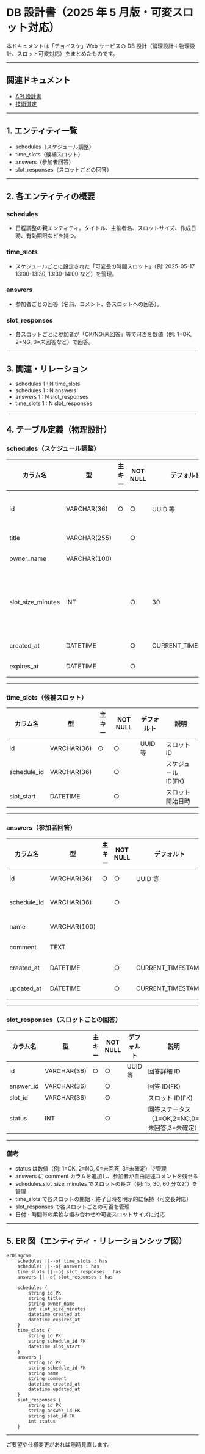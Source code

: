# DB 設計書（2025 年 5 月版・可変スロット対応）

本ドキュメントは「チョイスケ」Web サービスの DB 設計（論理設計＋物理設計、スロット可変対応）をまとめたものです。

---

## 関連ドキュメント

- [API 設計書](./api-design.md)
- [技術選定](./tech-stack.md)

---

## 1. エンティティ一覧

- schedules（スケジュール調整）
- time_slots（候補スロット）
- answers（参加者回答）
- slot_responses（スロットごとの回答）

---

## 2. 各エンティティの概要

### schedules

- 日程調整の親エンティティ。タイトル、主催者名、スロットサイズ、作成日時、有効期限などを持つ。

### time_slots

- スケジュールごとに設定された「可変長の時間スロット」（例: 2025-05-17 13:00-13:30, 13:30-14:00 など）を管理。

### answers

- 参加者ごとの回答（名前、コメント、各スロットへの回答）。

### slot_responses

- 各スロットごとに参加者が「OK/NG/未回答」等で可否を数値（例: 1=OK, 2=NG, 0=未回答など）で回答。

---

## 3. 関連・リレーション

- schedules 1 : N time_slots
- schedules 1 : N answers
- answers 1 : N slot_responses
- time_slots 1 : N slot_responses

---

## 4. テーブル定義（物理設計）

### schedules（スケジュール調整）

| カラム名          | 型           | 主キー | NOT NULL | デフォルト        | 説明                     |
| ----------------- | ------------ | ------ | -------- | ----------------- | ------------------------ |
| id                | VARCHAR(36)  | ○      | ○        | UUID 等           | スケジュール ID          |
| title             | VARCHAR(255) |        | ○        |                   | タイトル                 |
| owner_name        | VARCHAR(100) |        |          |                   | 主催者名                 |
| slot_size_minutes | INT          |        | ○        | 30                | スロットの長さ（分単位） |
| created_at        | DATETIME     |        | ○        | CURRENT_TIMESTAMP | 作成日時                 |
| expires_at        | DATETIME     |        | ○        |                   | 有効期限                 |

---

### time_slots（候補スロット）

| カラム名    | 型          | 主キー | NOT NULL | デフォルト | 説明                |
| ----------- | ----------- | ------ | -------- | ---------- | ------------------- |
| id          | VARCHAR(36) | ○      | ○        | UUID 等    | スロット ID         |
| schedule_id | VARCHAR(36) |        | ○        |            | スケジュール ID(FK) |
| slot_start  | DATETIME    |        | ○        |            | スロット開始日時    |

---

### answers（参加者回答）

| カラム名    | 型           | 主キー | NOT NULL | デフォルト        | 説明                |
| ----------- | ------------ | ------ | -------- | ----------------- | ------------------- |
| id          | VARCHAR(36)  | ○      | ○        | UUID 等           | 回答 ID             |
| schedule_id | VARCHAR(36)  |        | ○        |                   | スケジュール ID(FK) |
| name        | VARCHAR(100) |        |          |                   | 参加者名            |
| comment     | TEXT         |        |          |                   | 回答コメント        |
| created_at  | DATETIME     |        | ○        | CURRENT_TIMESTAMP | 回答作成日時        |
| updated_at  | DATETIME     |        | ○        | CURRENT_TIMESTAMP | 回答更新日時        |

---

### slot_responses（スロットごとの回答）

| カラム名  | 型          | 主キー | NOT NULL | デフォルト | 説明                                          |
| --------- | ----------- | ------ | -------- | ---------- | --------------------------------------------- |
| id        | VARCHAR(36) | ○      | ○        | UUID 等    | 回答詳細 ID                                   |
| answer_id | VARCHAR(36) |        | ○        |            | 回答 ID(FK)                                   |
| slot_id   | VARCHAR(36) |        | ○        |            | スロット ID(FK)                               |
| status    | INT         |        | ○        |            | 回答ステータス（1=OK,2=NG,0=未回答,3=未確定） |

---

### 備考

- status は数値（例: 1=OK, 2=NG, 0=未回答, 3=未確定）で管理
- answers に comment カラムを追加し、参加者が自由記述コメントを残せる
- schedules.slot_size_minutes でスロットの長さ（例: 15, 30, 60 分など）を管理
- time_slots で各スロットの開始・終了日時を明示的に保持（可変長対応）
- slot_responses で各スロットごとの可否を管理
- 日付・時間帯の柔軟な組み合わせや可変スロットサイズに対応

---

## 5. ER 図（エンティティ・リレーションシップ図）

```mermaid
erDiagram
    schedules ||--o{ time_slots : has
    schedules ||--o{ answers : has
    time_slots ||--o{ slot_responses : has
    answers ||--o{ slot_responses : has

    schedules {
        string id PK
        string title
        string owner_name
        int slot_size_minutes
        datetime created_at
        datetime expires_at
    }
    time_slots {
        string id PK
        string schedule_id FK
        datetime slot_start
    }
    answers {
        string id PK
        string schedule_id FK
        string name
        string comment
        datetime created_at
        datetime updated_at
    }
    slot_responses {
        string id PK
        string answer_id FK
        string slot_id FK
        int status
    }
```

---

ご要望や仕様変更があれば随時見直します。
